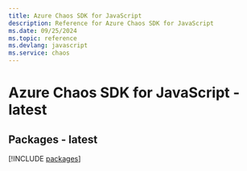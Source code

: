 ```yaml
---
title: Azure Chaos SDK for JavaScript
description: Reference for Azure Chaos SDK for JavaScript
ms.date: 09/25/2024
ms.topic: reference
ms.devlang: javascript
ms.service: chaos
---
```

# Azure Chaos SDK for JavaScript - latest
## Packages - latest
[!INCLUDE [packages](chaos-index.md)]